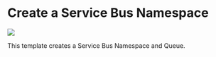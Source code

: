 # Create a Service Bus Namespace

<a href="https://portal.azure.com/#create/Microsoft.Template/uri/https%3A%2F%2Fraw.githubusercontent.com%2FTVDKoni%2Fazure-quickstart-templates%2Fmaster%2F101-servicebus-queue%2Fazuredeploy.json" target="_blank">
    <img src="http://azuredeploy.net/deploybutton.png"/>
</a>

This template creates a Service Bus Namespace and Queue.